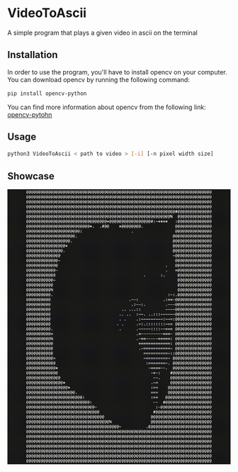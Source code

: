 # VideoToAscii
A simple program that plays a given video in ascii on the terminal

## Installation
In order to use the program, you'll have to install opencv on your computer. You can download opencv by running the following command:

```bash
pip install opencv-python
```

You can find more information about opencv from the following link: [opencv-pytohn](https://pypi.org/project/opencv-python/)

## Usage
```bash
python3 VideoToAscii < path to video > [-i] [-n pixel width size]
```

## Showcase
![](https://github.com/AhmadElshiltawi/VideoToAscii/blob/main/Documents/maxwell.gif)
